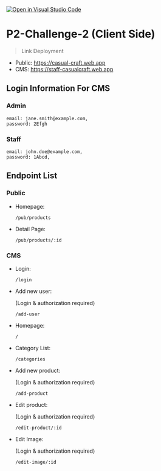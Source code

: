 
[![Open in Visual Studio Code](https://classroom.github.com/assets/open-in-vscode-2e0aaae1b6195c2367325f4f02e2d04e9abb55f0b24a779b69b11b9e10269abc.svg)](https://classroom.github.com/online_ide?assignment_repo_id=15477515&assignment_repo_type=AssignmentRepo)
# P2-Challenge-2 (Client Side)

> Link Deployment
- Public: https://casual-craft.web.app
- CMS: https://staff-casualcraft.web.app

## Login Information For CMS


### Admin


    email: jane.smith@example.com,
    password: 2Efgh
    


### Staff


    email: john.doe@example.com,
    password: 1Abcd,


## Endpoint List


### Public
- Homepage:

    ```
    /pub/products
    ```

- Detail Page:

    ```
    /pub/products/:id
    ```

### CMS
- Login:

    ```
    /login
    ```

- Add new user:

    (Login & authorization required)
    ```
    /add-user
    ```

- Homepage:

    ```
    /
    ```

- Category List:

    ```
    /categories
    ```

- Add new product:

    (Login & authorization required)
    ```
    /add-product
    ```

- Edit product:

    (Login & authorization required)
    ```
    /edit-product/:id
    ```

- Edit Image:

    (Login & authorization required)
    ```
    /edit-image/:id
    ```

